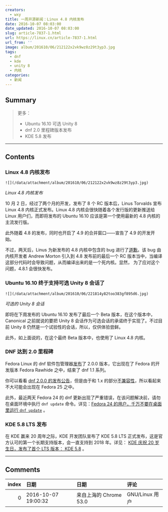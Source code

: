 ```yaml
---
creators:
  - wxy
title: 一周开源新闻：Linux 4.8 内核发布
date: 2016-10-07 08:03:00
date_updated: 2016-10-07 08:03:00
slug: article-7837-1.html
url: https://linux.cn/article-7837-1.html
url_from: ''
image: album/201610/06/212122x2vk9wz8z29t3yp3.jpg
tags:
  - dnf
  - kde
  - unity 8
  - 内核
categories:
  - 新闻
---
```


## Summary

> 更多：
> - Ubuntu 16.10 可选 Unity 8
> - dnf 2.0 里程碑版本发布
> - KDE 5.8 发布

***

<!-- more -->

## Contents

### Linux 4.8 内核发布

`![](/data/attachment/album/201610/06/212122x2vk9wz8z29t3yp3.jpg)`

*Linux 4.8 内核发布*

10 月 2 日，经过了两个月的开发，发布了 8 个 RC 版本后，Linus Torvalds 宣布 Linux 4.8 内核正式发布。Linux 4.8 内核会很快随着各个发行版的更新推送给 Linux 用户们，而即将发布的 Ubuntu 16.10 应该是第一个使用最新的 4.8 内核的主流发行版。

此外随着 4.8 的发布，同时也开启了 4.9 的合并窗口——宣告了 4.9 的开发开始。

不过，两天后，Linus 为新发布的 4.8 内核中包含的 bug 进行了[道歉](http://lkml.iu.edu/hypermail/linux/kernel/1610.0/00878.html)。该 bug 由内核开发者 Andrew Morton 引入到 4.8 发布前的最后一个 RC 版本当中，当编译这部分代码时会导致问题，从而编译出来的是一个死内核。显然， 为了应对这个问题，4.8.1 会很快发布。

### Ubuntu 16.10 终于支持可选 Unity 8 会话了

`![](/data/attachment/album/201610/06/221814y82too383gf895d6.jpg)`

*可选的 Unity 8 会话*

即将在下周发布的 Ubuntu 16.10 发布了最后一个 Beta 版本，在这个版本中，Canonical 之前就说的要把 Unity 8 会话作为可选会话的承诺终于实现了。不过目前 Unity 8 仍然是一个试验性的会话，所以，仅供体验尝鲜。

此外，如上面说的，在这个最终 Beta 版本中，也使用了 Linux 4.8 内核。

### DNF 达到 2.0 里程碑

Fedora Linux 的 dnf 软件包管理器[发布](http://dnf.baseurl.org/2016/10/03/dnf-2-0-0-and-dnf-plugins-core-1-0-0-released/)了 2.0.0 版本，它出现在了 Fedora 的开发版本 Fedora Rawhide 之中，结束了 dnf 1.1 系列。

你可以看看 [dnf 2.0.0 的发布公告](http://dnf.readthedocs.org/en/latest/release_notes.html#release-notes)，但是由于和 1.x 的部分[不兼容性](http://dnf.readthedocs.io/en/latest/dnf-1_vs_dnf-2.html)，所以看起来不大可能会出现在 Fedora 25 之中。

此外，最近两天 Fedora 24 的 dnf 更新出现了严重错误，在该问题解决前，请勿在桌面环境中执行 `dnf update` 命令。详见：[Fedora 24 的用户，千万不要在桌面里运行 `dnf update`](https://linux.cn/article-7836-1.html "Fedora 24 的用户，千万不要在桌面里运行 `dnf update`") 。

### KDE 5.8 LTS 发布

在 KDE 赢来 20 周年之际，KDE 开发团队宣布了 KDE 5.8 LTS 正式发布，这是官方认可的第一个长期支持版本，会一直支持到 2018 年。详见： [KDE 庆祝 20 岁生日，发布了首个 LTS 版本： KDE 5.8](https://linux.cn/article-7835-1.html "KDE 庆祝 20 岁生日，发布了首个 LTS 版本： KDE 5.8") 。

***

## Comments

|   index | 日期                | 日期                                  | 评论                            |
|--------:|:--------------------|:--------------------------------------|:--------------------------------|
|       0 | 2016-10-07 19:00:32 | 来自上海的 Chrome 53.0|GNU/Linux 用户 | 从Ubuntu14.10就开始期待unity8了 |
